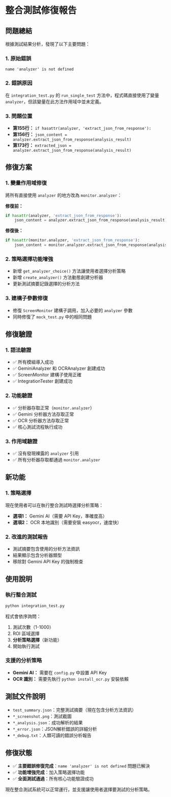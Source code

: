 # 整合測試修復報告

## 問題總結

根據測試結果分析，發現了以下主要問題：

### 1. 原始錯誤
```
name 'analyzer' is not defined
```

### 2. 錯誤原因
在 `integration_test.py` 的 `run_single_test` 方法中，程式碼直接使用了變量 `analyzer`，但該變量在此方法作用域中並未定義。

### 3. 問題位置
- **第155行：** `if hasattr(analyzer, 'extract_json_from_response'):`
- **第156行：** `json_content = analyzer.extract_json_from_response(analysis_result)`  
- **第173行：** `extracted_json = analyzer.extract_json_from_response(analysis_result)`

## 修復方案

### 1. 變量作用域修復
將所有直接使用 `analyzer` 的地方改為 `monitor.analyzer`：

**修復前：**
```python
if hasattr(analyzer, 'extract_json_from_response'):
    json_content = analyzer.extract_json_from_response(analysis_result)
```

**修復後：**
```python
if hasattr(monitor.analyzer, 'extract_json_from_response'):
    json_content = monitor.analyzer.extract_json_from_response(analysis_result)
```

### 2. 策略選擇功能增強
- 新增 `get_analyzer_choice()` 方法讓使用者選擇分析策略
- 新增 `create_analyzer()` 方法動態創建分析器
- 更新測試摘要記錄選擇的分析方法

### 3. 建構子參數修復
- 修復 `ScreenMonitor` 建構子調用，加入必要的 `analyzer` 參數
- 同時修復了 `mock_test.py` 中的相同問題

## 修復驗證

### 1. 語法驗證
- ✅ 所有模組導入成功
- ✅ GeminiAnalyzer 和 OCRAnalyzer 創建成功  
- ✅ ScreenMonitor 建構子使用正確
- ✅ IntegrationTester 創建成功

### 2. 功能驗證
- ✅ 分析器存取正常（`monitor.analyzer`）
- ✅ Gemini 分析器方法存取正常
- ✅ OCR 分析器方法存取正常
- ✅ 核心測試流程執行成功

### 3. 作用域驗證
- ✅ 沒有發現裸露的 `analyzer` 引用
- ✅ 所有分析器存取都通過 `monitor.analyzer`

## 新功能

### 1. 策略選擇
現在使用者可以在執行整合測試時選擇分析策略：
- **選項1：** Gemini AI（需要 API Key，準確度高）
- **選項2：** OCR 本地識別（需要安裝 easyocr，速度快）

### 2. 改進的測試報告
- 測試摘要包含使用的分析方法資訊
- 結果顯示包含分析器類型
- 移除對 Gemini API Key 的強制檢查

## 使用說明

### 執行整合測試
```bash
python integration_test.py
```

程式會依序詢問：
1. 測試次數（1-1000）
2. ROI 區域選擇
3. **分析策略選擇**（新功能）
4. 開始執行測試

### 支援的分析策略
- **Gemini AI：** 需要在 `config.py` 中設置 API Key
- **OCR 識別：** 需要先執行 `python install_ocr.py` 安裝依賴

## 測試文件說明
- `test_summary.json`：完整測試摘要（現在包含分析方法資訊）
- `*_screenshot.png`：測試截圖
- `*_analysis.json`：成功解析的結果
- `*_error.json`：JSON解析錯誤的詳細分析
- `*_debug.txt`：人類可讀的錯誤分析報告

## 修復狀態
- ✅ **主要錯誤修復完成**：`name 'analyzer' is not defined` 問題已解決
- ✅ **功能增強完成**：加入策略選擇功能
- ✅ **全面測試通過**：所有核心功能驗證成功

現在整合測試系統可以正常運行，並支援讓使用者選擇要測試的分析策略。